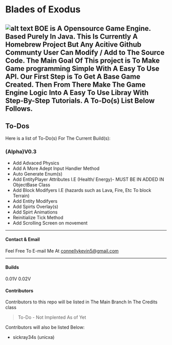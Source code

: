  # Blades of Exodus
![alt text](https://unicxa.github.io/BOE.gif)
BOE is A Opensource Game Engine. Based Purely In Java.
This Is Currently A Homebrew Project But Any Acitive Github Communty User Can Modify / Add to The Source Code. The Main Goal Of This project is To Make Game programming Simple With A Easy To Use API. Our First Step is To Get A Base Game Created. Then From There Make The Game Engine Logic Into A Easy To Use Libray With Step-By-Step Tutorials. A To-Do(s) List Below Follows. 
----
## To-Dos
Here is a list of To-Do(s) For The Current Build(s):
  ### (Alpha)V0.3
   - Add Advaced Physics
   - Add A More Adept Input Handler Method
   - Auto Generate Enum(s)
   - Add EntityPlayer Attributes I.E (Health/ Energy)- MUST BE IN ADDED IN ObjectBase Class
   - Add Block Modifyers I.E (hazards such as Lava, Fire, Etc To block Terrain)
   - Add Entity Modifyers 
   - Add Spirts Overlay(s) 
   - Add Spirt Animations
   - Reinitialize  Tick Method
   - Add Scrolling Screen  on movement 
 ---
#### Contact & Email
Feel Free To E-mail Me At connellykevin5@gmail.com

---
#### Builds
0.01V
0.02V


#### Contributors 
 Contributors to this repo will be listed in The Main Branch In The Credits class
 > To-Do - Not Implented As of Yet

Contributors will also be listed Below:
 - sickray34s (unicxa)



